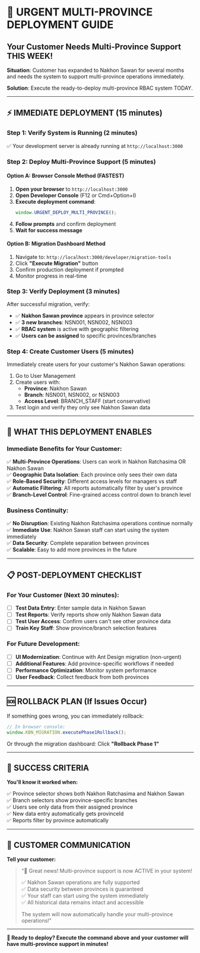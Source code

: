 # 🚨 URGENT MULTI-PROVINCE DEPLOYMENT GUIDE

## Your Customer Needs Multi-Province Support THIS WEEK!

**Situation**: Customer has expanded to Nakhon Sawan for several months and needs the system to support multi-province operations immediately.

**Solution**: Execute the ready-to-deploy multi-province RBAC system TODAY.

---

## ⚡ IMMEDIATE DEPLOYMENT (15 minutes)

### **Step 1: Verify System is Running (2 minutes)**

✅ Your development server is already running at `http://localhost:3000`

### **Step 2: Deploy Multi-Province Support (5 minutes)**

#### **Option A: Browser Console Method (FASTEST)**

1. **Open your browser** to `http://localhost:3000`
2. **Open Developer Console** (F12 or Cmd+Option+I)
3. **Execute deployment command**:
   ```javascript
   window.URGENT_DEPLOY_MULTI_PROVINCE();
   ```
4. **Follow prompts** and confirm deployment
5. **Wait for success message**

#### **Option B: Migration Dashboard Method**

1. Navigate to: `http://localhost:3000/developer/migration-tools`
2. Click **"Execute Migration"** button
3. Confirm production deployment if prompted
4. Monitor progress in real-time

### **Step 3: Verify Deployment (3 minutes)**

After successful migration, verify:

- ✅ **Nakhon Sawan province** appears in province selector
- ✅ **3 new branches**: NSN001, NSN002, NSN003
- ✅ **RBAC system** is active with geographic filtering
- ✅ **Users can be assigned** to specific provinces/branches

### **Step 4: Create Customer Users (5 minutes)**

Immediately create users for your customer's Nakhon Sawan operations:

1. Go to User Management
2. Create users with:
   - **Province**: Nakhon Sawan
   - **Branch**: NSN001, NSN002, or NSN003
   - **Access Level**: BRANCH_STAFF (start conservative)
3. Test login and verify they only see Nakhon Sawan data

---

## 🎯 WHAT THIS DEPLOYMENT ENABLES

### **Immediate Benefits for Your Customer:**

✅ **Multi-Province Operations**: Users can work in Nakhon Ratchasima OR Nakhon Sawan  
✅ **Geographic Data Isolation**: Each province only sees their own data  
✅ **Role-Based Security**: Different access levels for managers vs staff  
✅ **Automatic Filtering**: All reports automatically filter by user's province  
✅ **Branch-Level Control**: Fine-grained access control down to branch level

### **Business Continuity:**

✅ **No Disruption**: Existing Nakhon Ratchasima operations continue normally  
✅ **Immediate Use**: Nakhon Sawan staff can start using the system immediately  
✅ **Data Security**: Complete separation between provinces  
✅ **Scalable**: Easy to add more provinces in the future

---

## 📋 POST-DEPLOYMENT CHECKLIST

### **For Your Customer (Next 30 minutes):**

- [ ] **Test Data Entry**: Enter sample data in Nakhon Sawan
- [ ] **Test Reports**: Verify reports show only Nakhon Sawan data
- [ ] **Test User Access**: Confirm users can't see other province data
- [ ] **Train Key Staff**: Show province/branch selection features

### **For Future Development:**

- [ ] **UI Modernization**: Continue with Ant Design migration (non-urgent)
- [ ] **Additional Features**: Add province-specific workflows if needed
- [ ] **Performance Optimization**: Monitor system performance
- [ ] **User Feedback**: Collect feedback from both provinces

---

## 🆘 ROLLBACK PLAN (If Issues Occur)

If something goes wrong, you can immediately rollback:

```javascript
// In browser console:
window.KBN_MIGRATION.executePhase1Rollback();
```

Or through the migration dashboard: Click **"Rollback Phase 1"**

---

## 🎉 SUCCESS CRITERIA

**You'll know it worked when:**

✅ Province selector shows both Nakhon Ratchasima and Nakhon Sawan  
✅ Branch selectors show province-specific branches  
✅ Users see only data from their assigned province  
✅ New data entry automatically gets provinceId  
✅ Reports filter by province automatically

---

## 💬 CUSTOMER COMMUNICATION

**Tell your customer:**

> "🎉 Great news! Multi-province support is now ACTIVE in your system!
>
> ✅ Nakhon Sawan operations are fully supported  
> ✅ Data security between provinces is guaranteed  
> ✅ Your staff can start using the system immediately  
> ✅ All historical data remains intact and accessible
>
> The system will now automatically handle your multi-province operations!"

---

**🚀 Ready to deploy? Execute the command above and your customer will have multi-province support in minutes!**
